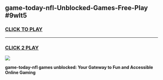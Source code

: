 
## game-today-nfl-Unblocked-Games-Free-Play #9wlt5
<h3>
<a href="https://us.freeplayer.one?title=game-today-nfl&ref=9M">CLICK TO PLAY</a></h3>
<hr>

<h3>
<a href="https://us.freeplayer.one?title=game-today-nfl&ref=9M">CLICK 2 PLAY</a>
  
</h3>

<a href="https://us.freeplayer.one?title=game-today-nfl&ref=9M"><img src="https://clearcache.store/games.png"></a>


**game-today-nfl games unblocked: Your Gateway to Fun and Accessible Online Gaming**
